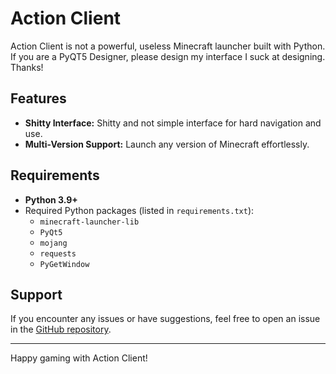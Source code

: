 # Action Client

Action Client is not a powerful, useless Minecraft launcher built with Python. If you are a PyQT5 Designer, please design my interface I suck at designing. Thanks!

## Features

- **Shitty Interface:** Shitty and not simple interface for hard navigation and use.
- **Multi-Version Support:** Launch any version of Minecraft effortlessly.

## Requirements

- **Python 3.9+**
- Required Python packages (listed in `requirements.txt`):
  - `minecraft-launcher-lib`
  - `PyQt5`
  - `mojang`
  - `requests`
  - `PyGetWindow`

## Support

If you encounter any issues or have suggestions, feel free to open an issue in the [GitHub repository](https://github.com/voixiy/ActionClient/issues).

---

Happy gaming with Action Client!
